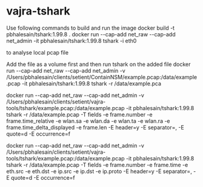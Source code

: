 # vajra-tshark

Use following commands to build and run the image
docker build -t pbhalesain/tshark:1.99.8 .
docker run --cap-add net_raw --cap-add net_admin -it pbhalesain/tshark:1.99.8 tshark -i eth0

to analyse local pcap file

Add the file as a volume first and then run tshark on the added file
docker run --cap-add net_raw --cap-add net_admin -v /Users/pbhalesain/clients/setient/ContainNSM/example.pcap:/data/example.pcap -it pbhalesain/tshark:1.99.8 tshark -r /data/example.pca

docker run --cap-add net_raw --cap-add net_admin -v /Users/pbhalesain/clients/setient/vajra-tools/tshark/example.pcap:/data/example.pcap -it pbhalesain/tshark:1.99.8 tshark -r /data/example.pcap -T fields -e frame.number -e frame.time_relative -e wlan.sa -e wlan.da -e wlan.ta -e wlan.ra -e frame.time_delta_displayed -e frame.len -E header=y -E separator=, -E quote=d -E occurrence=f


docker run --cap-add net_raw --cap-add net_admin -v /Users/pbhalesain/clients/setient/vajra-tools/tshark/example.pcap:/data/example.pcap -it pbhalesain/tshark:1.99.8 tshark -r /data/example.pcap -T fields -e frame.number -e frame.time -e eth.src -e eth.dst -e ip.src -e ip.dst -e ip.proto -E header=y -E separator=, -E quote=d -E occurrence=f 
